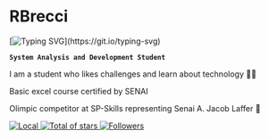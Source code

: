 # RBrecci

[![Typing SVG](https://readme-typing-svg.herokuapp.com?font=Fira+Code&pause=10000&color=245CF7&width=435&lines=Welcome+to+my+profile!)](https://git.io/typing-svg)

**`System Analysis and Development Student`**

I am a student who likes challenges and learn about technology 🧑‍💻

Basic excel course certified by SENAI 

Olimpic competitor at SP-Skills representing Senai A. Jacob Laffer 🦾

<p align="left">
    <a href="https://www.google.com/maps/place/Santo+Andr%C3%A9,+State+of+S%C3%A3o+Paulo/@-23.7100744,-46.5876691,11z/data=!3m1!4b1!4m6!3m5!1s0x94ce4278871d7eef:0x9eaaca862adb4ede!8m2!3d-23.6876695!4d-46.493085!16zL20vMDN0ZnYy?entry=ttu&g_ep=EgoyMDI1MDgxMi4wIKXMDSoASAFQAw%3D%3D">
        <img 
            alt="Local" 
            title="Localização" 
            src="https://custom-icon-badges.demolab.com/badge/São Paulo-BR-royalblue?style=for-the-badge&logo=location&logoColor=white"
        />
    </a> 
    <a href="https://github.com/rbrecci?tab=repositories">
        <img 
            alt="Total of stars" 
            title="Stars total GitHub" 
            src="https://custom-icon-badges.demolab.com/github/stars/rbrecci?color=55960c&style=for-the-badge&labelColor=488207&logo=star&label=Stars"
        />
    </a>
    <a href="https://github.com/rbrecci?tab=followers">
        <img 
            alt="Followers" 
            title="Follow me on GitHub" 
            src="https://custom-icon-badges.demolab.com/github/followers/rbrecci?color=236ad3&labelColor=1155ba&style=for-the-badge&logo=github&label=Followers&logoColor=white"
        />
    </a>
</p>
